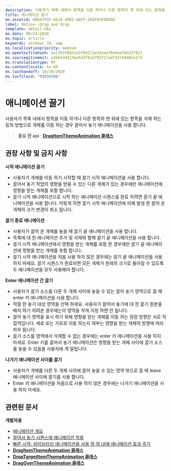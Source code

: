 ```yaml
---
description: 사용자가 목록 내에서 항목을 이동 하거나 다른 항목의 맨 위에 있는 항목을 삭제 하는 등의 방법으로 개체를 이동 하는 경우 끌어서 놓기 애니메이션을 사용 합니다.
title: 애니메이션 끌기
ms.assetid: 6064755F-6E24-4901-A4FF-263F05F0DFD6
label: Motion--Drag and drop
template: detail.hbs
ms.date: 09/24/2020
ms.topic: article
keywords: windows 10, uwp
ms.localizationpriority: medium
ms.openlocfilehash: acc193f0851e2f04113e33aa470e9aa784337921
ms.sourcegitcommit: a3bbd3dd13be5d2f8a2793717adf4276840ee17d
ms.translationtype: MT
ms.contentlocale: ko-KR
ms.lasthandoff: 10/30/2020
ms.locfileid: "93034286"
---
```

# <a name="drag-animations"></a>애니메이션 끌기




사용자가 목록 내에서 항목을 이동 하거나 다른 항목의 맨 위에 있는 항목을 삭제 하는 등의 방법으로 개체를 이동 하는 경우 끌어서 놓기 애니메이션을 사용 합니다.

> **중요 한 api** : [ **DragItemThemeAnimation 클래스**](/uwp/api/windows.ui.xaml.media.animation.dragitemthemeanimation)


## <a name="dos-and-donts"></a>권장 사항 및 금지 사항


**시작 애니메이션 끌기**

-   사용자가 개체를 이동 하기 시작할 때 끌기 시작 애니메이션을 사용 합니다.
-   끌어서 놓기 작업의 영향을 받을 수 있는 다른 개체가 있는 경우에만 애니메이션에 영향을 받는 개체를 포함 합니다.
-   끌기 시작 애니메이션으로 시작 하는 애니메이션 시퀀스를 완료 하려면 끌기 끝 애니메이션을 사용 합니다. 이렇게 하면 끌기 시작 애니메이션에 의해 발생 한 끌어 온 개체의 크기 변경이 취소 됩니다.

**끌기 종료 애니메이션**

-   사용자가 끌어 온 개체를 놓을 때 끌기 끝 애니메이션을 사용 합니다.
-   목록에 대 한 애니메이션 추가 및 삭제와 함께 끌기 끝 애니메이션을 사용 합니다.
-   끌기 시작 애니메이션에서 영향을 받는 개체를 포함 한 경우에만 끌기 끝 애니메이션에 영향을 받는 개체를 포함 합니다.
-   끌기 시작 애니메이션을 처음 사용 하지 않은 경우에는 끌기 끝 애니메이션을 사용 하지 마세요. 끌기 시퀀스가 완료되면 모든 개체가 원래의 크기로 돌아갈 수 있도록 두 애니메이션을 모두 사용해야 합니다.

**Enter 애니메이션 간 끌기**

-   사용자가 끌기 소스를 다른 두 개체 사이에 놓을 수 있는 끌어 놓기 영역으로 끌 때 enter 키 애니메이션을 사용 합니다.
-   적절 한 놓기 대상 영역을 선택 하세요. 사용자가 끌어서 놓기에 대 한 끌기 원본을 배치 하기 어려운 경우에는이 영역을 작게 지정 하면 안 됩니다.
-   끌어 놓기 영역을 표시 하기 위해 영향을 받는 개체를 이동 하는 권장 방향은 서로 직접적입니다. 세로 또는 가로로 이동 하는지 여부는 영향을 받는 개체의 방향에 따라 좌우 됩니다.
-   끌기 소스를 영역에서 삭제할 수 없는 경우에는 enter 키 애니메이션을 사용 하지 마세요. Enter 키를 끌어서 놓기 애니메이션은 영향을 받는 개체 사이에 끌기 소스를 놓을 수 있음을 사용자에 게 알립니다.

**나가기 애니메이션 사이를 끌기**

-   사용자가 개체를 다른 두 개체 사이에 끌어 놓을 수 있는 영역 밖으로 끌 때 leave 애니메이션 사이에 끌기를 사용 합니다.
-   Enter 키 애니메이션을 처음으로 사용 하지 않은 경우에는 나가기 애니메이션을 사용 하지 마세요.


## <a name="related-articles"></a>관련된 문서

**개발자용**
* [애니메이션 개요](./xaml-animation.md)
* [끌어서 놓기 시퀀스에 애니메이션 적용](/previous-versions/windows/apps/jj649427(v=win.10))
* [빠른 시작: 라이브러리 애니메이션을 사용 하 여 UI에 애니메이션 효과 주기](/previous-versions/windows/apps/hh452703(v=win.10))
* [**DragItemThemeAnimation 클래스**](/uwp/api/windows.ui.xaml.media.animation.dragitemthemeanimation)
* [**DropTargetItemThemeAnimation 클래스**](/uwp/api/windows.ui.xaml.media.animation.droptargetitemthemeanimation)
* [**DragOverThemeAnimation 클래스**](/uwp/api/windows.ui.xaml.media.animation.dragoverthemeanimation)


 
